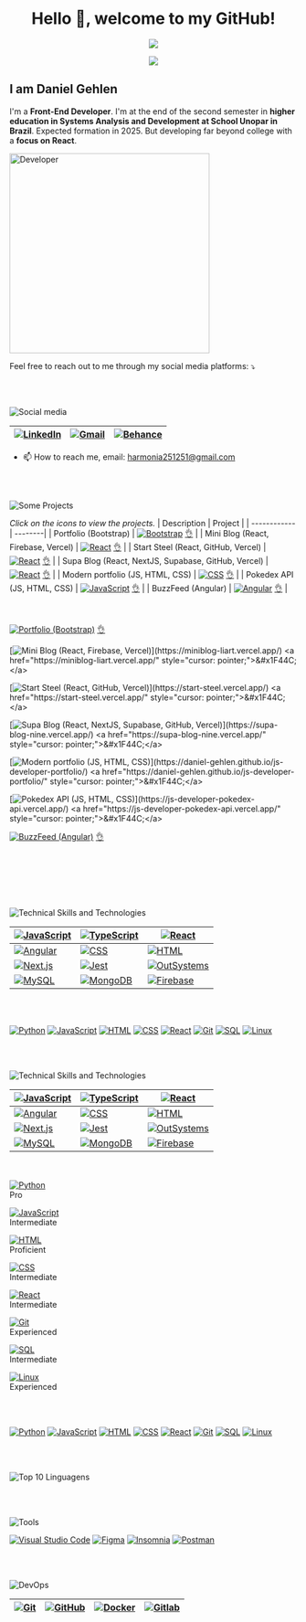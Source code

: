 <h1 align="center"> Hello 👋, welcome to my GitHub!</h1>

<p align="center">
<img loading="lazy" src="http://img.shields.io/static/v1?label=STATUS&message=UNDER%20DEVELOPMENT&color=YELLOW&style=for-the-badge"/>
</p>

<p align="center">
<img src="https://source.unsplash.com/200x100/?code&{{timestamp}}"/>
</p>

## I am Daniel Gehlen

I'm a **Front-End Developer**. I'm at the end of the second semester in **higher education in Systems Analysis and Development at School Unopar in Brazil**. Expected formation in 2025. But developing far beyond college with a **focus on React**.

<img src="https://github.com/Daniel-Gehlen/Daniel-Gehlen/assets/142283217/572d07d8-fa39-445f-b25c-833746ced0c2" alt="Developer" height="350" />


Feel free to reach out to me through my social media platforms: ⤵️

<br><br>

![Social media](https://via.placeholder.com/350x50/3498d/ffffff?text=Social+media)

| [![LinkedIn](https://img.shields.io/badge/LinkedIn-0077B5?style=flat-square&logo=linkedin&logoColor=white)](https://www.linkedin.com/in/daniel-gehlen-5350341a3) | [![Gmail](https://img.shields.io/badge/Gmail-D14836?style=flat-square&logo=gmail&logoColor=white)](harmonia251251@gmail.com) | [![Behance](https://img.shields.io/badge/Behance-053EFF?style=flat-square&logo=behance&logoColor=white)](https://www.behance.net/danielgehlen) |
| --- | --- | --- |



- 📫 How to reach me, email: harmonia251251@gmail.com

<br><br>

![Some Projects](https://via.placeholder.com/350x50/3498d/ffffff?text=Some+Projects)

*Click on the icons to view the projects.*
| Description | Project |
| ------------| --------|
| Portfolio (Bootstrap)  | [![Bootstrap](https://img.shields.io/badge/Bootstrap-7952B3?style=for-the-badge&logo=bootstrap&logoColor=white)](https://daniel-gehlen.github.io/bootstrap-portfolio/) <a href="https://daniel-gehlen.github.io/bootstrap-portfolio/" style="cursor: pointer;">&#x1F44C;</a> |
| Mini Blog (React, Firebase, Vercel)  | [![React](https://img.shields.io/badge/React-61DAFB?style=for-the-badge&logo=react&logoColor=black)](https://miniblog-liart.vercel.app/) <a href="https://miniblog-liart.vercel.app/" style="cursor: pointer;">&#x1F44C;</a>  |
| Start Steel (React, GitHub, Vercel)  | [![React](https://img.shields.io/badge/React-61DAFB?style=for-the-badge&logo=react&logoColor=black)](https://start-steel.vercel.app/) <a href="https://start-steel.vercel.app/" style="cursor: pointer;">&#x1F44C;</a>  |
| Supa Blog (React, NextJS, Supabase, GitHub, Vercel)  | [![React](https://img.shields.io/badge/React-61DAFB?style=for-the-badge&logo=react&logoColor=black)](https://supa-blog-nine.vercel.app/) <a href="https://supa-blog-nine.vercel.app/" style="cursor: pointer;">&#x1F44C;</a>  |
| Modern portfolio (JS, HTML, CSS)  | [![CSS](https://img.shields.io/badge/CSS-1572B6?style=for-the-badge&logo=css3&logoColor=white)](https://daniel-gehlen.github.io/js-developer-portfolio/) <a href="https://daniel-gehlen.github.io/js-developer-portfolio/" style="cursor: pointer;">&#x1F44C;</a>  |
| Pokedex API (JS, HTML, CSS)  | [![JavaScript](https://img.shields.io/badge/JavaScript-F7DF1E?style=for-the-badge&logo=javascript&logoColor=black)](https://js-developer-pokedex-api.vercel.app/) <a href="https://js-developer-pokedex-api.vercel.app/" style="cursor: pointer;">&#x1F44C;</a>  |
| BuzzFeed (Angular)  | [![Angular](https://img.shields.io/badge/Angular-DD0031?style=for-the-badge&logo=angular&logoColor=white)](https://angular-buzzfeed-quizz-clone-psi.vercel.app/) <a href="https://angular-buzzfeed-quizz-clone-psi.vercel.app/" style="cursor: pointer;">&#x1F44C;</a> |

<br><br>
[![Portfolio (Bootstrap)](https://img.shields.io/badge/Portfolio%20(Bootstrap)-7952B3?style=for-the-badge&logo=bootstrap&logoColor=white)](https://daniel-gehlen.github.io/bootstrap-portfolio/) <a href="https://daniel-gehlen.github.io/bootstrap-portfolio/" style="cursor: pointer;">&#x1F44C;</a>

[![Mini Blog (React, Firebase, Vercel)](https://img.shields.io/badge/Mini%20Blog%20(React,%20Firebase,%20Vercel)-61DAFB?style=for-the-badge&logo=react&logoColor=black)](https://miniblog-liart.vercel.app/) <a href="https://miniblog-liart.vercel.app/" style="cursor: pointer;">&#x1F44C;</a>

[![Start Steel (React, GitHub, Vercel)](https://img.shields.io/badge/Start%20Steel%20(React,%20GitHub,%20Vercel)-61DAFB?style=for-the-badge&logo=react&logoColor=black)](https://start-steel.vercel.app/) <a href="https://start-steel.vercel.app/" style="cursor: pointer;">&#x1F44C;</a>

[![Supa Blog (React, NextJS, Supabase, GitHub, Vercel)](https://img.shields.io/badge/Supa%20Blog%20(React,%20NextJS,%20Supabase,%20GitHub,%20Vercel)-61DAFB?style=for-the-badge&logo=react&logoColor=black)](https://supa-blog-nine.vercel.app/) <a href="https://supa-blog-nine.vercel.app/" style="cursor: pointer;">&#x1F44C;</a>

[![Modern portfolio (JS, HTML, CSS)](https://img.shields.io/badge/Modern%20portfolio%20(JS,%20HTML,%20CSS)-1572B6?style=for-the-badge&logo=css3&logoColor=white)](https://daniel-gehlen.github.io/js-developer-portfolio/) <a href="https://daniel-gehlen.github.io/js-developer-portfolio/" style="cursor: pointer;">&#x1F44C;</a>

[![Pokedex API (JS, HTML, CSS)](https://img.shields.io/badge/Pokedex%20API%20(JS,%20HTML,%20CSS)-F7DF1E?style=for-the-badge&logo=javascript&logoColor=black)](https://js-developer-pokedex-api.vercel.app/) <a href="https://js-developer-pokedex-api.vercel.app/" style="cursor: pointer;">&#x1F44C;</a>

[![BuzzFeed (Angular)](https://img.shields.io/badge/BuzzFeed%20(Angular)-DD0031?style=for-the-badge&logo=angular&logoColor=white)](https://angular-buzzfeed-quizz-clone-psi.vercel.app/) <a href="https://angular-buzzfeed-quizz-clone-psi.vercel.app/" style="cursor: pointer;">&#x1F44C;</a>

<br><br>


<br><br>

![Technical Skills and Technologies](https://via.placeholder.com/350x50/3498d/ffffff?text=Skills+Technologies)

| [![JavaScript](https://img.shields.io/badge/JavaScript-F7DF1E?style=flat-square&logo=javascript&logoColor=black)](#) | [![TypeScript](https://img.shields.io/badge/TypeScript-3178C6?style=flat-square&logo=typescript&logoColor=white)](#) | [![React](https://img.shields.io/badge/React-61DAFB?style=flat-square&logo=react&logoColor=black)](#) |
| --- | --- | --- |
| [![Angular](https://img.shields.io/badge/Angular-DD0031?style=flat-square&logo=angular&logoColor=white)](#) | [![CSS](https://img.shields.io/badge/CSS-1572B6?style=flat-square&logo=css3&logoColor=white)](#) | [![HTML](https://img.shields.io/badge/HTML5-E34F26?style=flat-square&logo=html5&logoColor=white)](#) |
| [![Next.js](https://img.shields.io/badge/Next.js-000000?style=flat-square&logo=next.js&logoColor=white)](#) | [![Jest](https://img.shields.io/badge/Jest-C21325?style=flat-square&logo=jest&logoColor=white)](#) | [![OutSystems](https://img.shields.io/badge/OutSystems-0D76BD?style=flat-square&logo=outsystems&logoColor=white)](#) |
| [![MySQL](https://img.shields.io/badge/MySQL-4479A1?style=flat-square&logo=mysql&logoColor=white)](#) | [![MongoDB](https://img.shields.io/badge/MongoDB-47A248?style=flat-square&logo=mongodb&logoColor=white)](#) | [![Firebase](https://img.shields.io/badge/Firebase-FFCA28?style=flat-square&logo=firebase&logoColor=black)](#) |

<br><br>

[![Python](https://img.shields.io/badge/Python-Master-blue?style=for-the-badge)](https://www.python.org/)
[![JavaScript](https://img.shields.io/badge/JavaScript-Pro-yellow?style=for-the-badge)](https://developer.mozilla.org/en-US/docs/Web/JavaScript)
[![HTML](https://img.shields.io/badge/HTML-Proficient-orange?style=for-the-badge)](https://developer.mozilla.org/en-US/docs/Web/HTML)
[![CSS](https://img.shields.io/badge/CSS-Proficient-blue?style=for-the-badge)](https://developer.mozilla.org/en-US/docs/Web/CSS)
[![React](https://img.shields.io/badge/React-Skilled-blue?style=for-the-badge)](https://reactjs.org/)
[![Git](https://img.shields.io/badge/Git-Experienced-green?style=for-the-badge)](https://git-scm.com/)
[![SQL](https://img.shields.io/badge/SQL-Skilled-lightgrey?style=for-the-badge)](https://www.w3schools.com/sql/)
[![Linux](https://img.shields.io/badge/Linux-Experienced-lightgrey?style=for-the-badge)](https://www.linux.org/)

<br><br>

![Technical Skills and Technologies](https://via.placeholder.com/350x50/3498d/ffffff?text=Skills+Technologies)

| [![JavaScript](https://img.shields.io/badge/JavaScript-F7DF1E?style=for-the-badge&logo=javascript&logoColor=black)](#) | [![TypeScript](https://img.shields.io/badge/TypeScript-3178C6?style=for-the-badge&logo=typescript&logoColor=white)](#) | [![React](https://img.shields.io/badge/React-61DAFB?style=for-the-badge&logo=react&logoColor=black)](#) |
| --- | --- | --- |
| [![Angular](https://img.shields.io/badge/Angular-DD0031?style=for-the-badge&logo=angular&logoColor=white)](#) | [![CSS](https://img.shields.io/badge/CSS-1572B6?style=for-the-badge&logo=css3&logoColor=white)](#) | [![HTML](https://img.shields.io/badge/HTML5-E34F26?style=for-the-badge&logo=html5&logoColor=white)](#) |
| [![Next.js](https://img.shields.io/badge/Next.js-000000?style=for-the-badge&logo=next.js&logoColor=white)](#) | [![Jest](https://img.shields.io/badge/Jest-C21325?style=for-the-badge&logo=jest&logoColor=white)](#) | [![OutSystems](https://img.shields.io/badge/OutSystems-0D76BD?style=for-the-badge&logo=outsystems&logoColor=white)](#) |
| [![MySQL](https://img.shields.io/badge/MySQL-4479A1?style=for-the-badge&logo=mysql&logoColor=white)](#) | [![MongoDB](https://img.shields.io/badge/MongoDB-47A248?style=for-the-badge&logo=mongodb&logoColor=white)](#) | [![Firebase](https://img.shields.io/badge/Firebase-FFCA28?style=for-the-badge&logo=firebase&logoColor=black)](#) |

<br><br>
[![Python](https://img.shields.io/badge/Python-Master-blue?style=for-the-badge)](https://www.python.org/)  
Pro

[![JavaScript](https://img.shields.io/badge/JavaScript-Pro-yellow?style=for-the-badge)](https://developer.mozilla.org/en-US/docs/Web/JavaScript)  
Intermediate

[![HTML](https://img.shields.io/badge/HTML-Proficient-orange?style=for-the-badge)](https://developer.mozilla.org/en-US/docs/Web/HTML)  
Proficient

[![CSS](https://img.shields.io/badge/CSS-Proficient-blue?style=for-the-badge)](https://developer.mozilla.org/en-US/docs/Web/CSS)  
Intermediate

[![React](https://img.shields.io/badge/React-Skilled-blue?style=for-the-badge)](https://reactjs.org/)  
Intermediate

[![Git](https://img.shields.io/badge/Git-Experienced-green?style=for-the-badge)](https://git-scm.com/)  
Experienced

[![SQL](https://img.shields.io/badge/SQL-Skilled-lightgrey?style=for-the-badge)](https://www.w3schools.com/sql/)  
Intermediate

[![Linux](https://img.shields.io/badge/Linux-Experienced-lightgrey?style=for-the-badge)](https://www.linux.org/)  
Experienced

<br><br>

[![Python](https://img.shields.io/badge/Python-Master-blue?style=for-the-badge)](https://www.python.org/) [![JavaScript](https://img.shields.io/badge/JavaScript-Pro-yellow?style=for-the-badge)](https://developer.mozilla.org/en-US/docs/Web/JavaScript) [![HTML](https://img.shields.io/badge/HTML-Proficient-orange?style=for-the-badge)](https://developer.mozilla.org/en-US/docs/Web/HTML) [![CSS](https://img.shields.io/badge/CSS-Proficient-blue?style=for-the-badge)](https://developer.mozilla.org/en-US/docs/Web/CSS) [![React](https://img.shields.io/badge/React-Skilled-blue?style=for-the-badge)](https://reactjs.org/) [![Git](https://img.shields.io/badge/Git-Experienced-green?style=for-the-badge)](https://git-scm.com/) [![SQL](https://img.shields.io/badge/SQL-Skilled-lightgrey?style=for-the-badge)](https://www.w3schools.com/sql/) [![Linux](https://img.shields.io/badge/Linux-Experienced-lightgrey?style=for-the-badge)](https://www.linux.org/)



<br><br>


![Top 10 Linguagens](https://github-readme-stats.vercel.app/api/top-langs/?username=Daniel-Gehlen&layout=compact&hide=jupyter%20notebook&langs_count=11)


<br><br>

![Tools](https://via.placeholder.com/350x50/3498d/ffffff?text=Some+Tools)

 [![Visual Studio Code](https://img.shields.io/badge/Visual%20Studio%20Code-007ACC?style=flat-square&logo=visual-studio-code&logoColor=white)](#)  [![Figma](https://img.shields.io/badge/Figma-F24E1E?style=flat-square&logo=figma&logoColor=white)](#)  [![Insomnia](https://img.shields.io/badge/Insomnia-5849BE?style=flat-square&logo=insomnia&logoColor=white)](#)  [![Postman](https://img.shields.io/badge/Postman-FF6C37?style=flat-square&logo=postman&logoColor=white)](#) 

<br><br>

![DevOps](https://via.placeholder.com/350x50/3498d/ffffff?text=Some+DevOps)
  
| [![Git](https://img.shields.io/badge/Git-F05032?style=flat-square&logo=git&logoColor=white)](#) | [![GitHub](https://img.shields.io/badge/GitHub-181717?style=flat-square&logo=github&logoColor=white)](#) | [![Docker](https://img.shields.io/badge/Docker-2496ED?style=flat-square&logo=docker&logoColor=white)](#) | [![Gitlab](https://img.shields.io/badge/Gitlab-FCA121?style=flat-square&logo=gitlab&logoColor=black)](#) |
| --- | --- | --- | --- |

